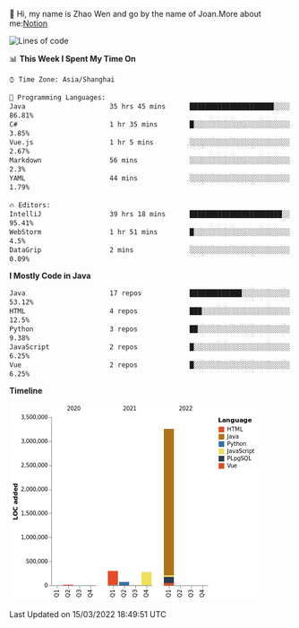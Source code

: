 :wave: Hi, my name is Zhao Wen and go by the name of Joan.More about me:[Notion](https://ybqdren.notion.site/ybqdren/Wen-Zhao-Java-03c1dd267cf5427c908cc5a01541717e)


<!--START_SECTION:waka-->
![Lines of code](https://img.shields.io/badge/From%20Hello%20World%20I%27ve%20Written-4%20Million%20lines%20of%20code-blue)

📊 **This Week I Spent My Time On** 

```text
⌚︎ Time Zone: Asia/Shanghai

💬 Programming Languages: 
Java                     35 hrs 45 mins      █████████████████████░░░░   86.81% 
C#                       1 hr 35 mins        █░░░░░░░░░░░░░░░░░░░░░░░░   3.85% 
Vue.js                   1 hr 5 mins         ░░░░░░░░░░░░░░░░░░░░░░░░░   2.67% 
Markdown                 56 mins             ░░░░░░░░░░░░░░░░░░░░░░░░░   2.3% 
YAML                     44 mins             ░░░░░░░░░░░░░░░░░░░░░░░░░   1.79%

🔥 Editors: 
IntelliJ                 39 hrs 18 mins      ███████████████████████░░   95.41% 
WebStorm                 1 hr 51 mins        █░░░░░░░░░░░░░░░░░░░░░░░░   4.5% 
DataGrip                 2 mins              ░░░░░░░░░░░░░░░░░░░░░░░░░   0.09%

```

**I Mostly Code in Java** 

```text
Java                     17 repos            █████████████░░░░░░░░░░░░   53.12% 
HTML                     4 repos             ███░░░░░░░░░░░░░░░░░░░░░░   12.5% 
Python                   3 repos             ██░░░░░░░░░░░░░░░░░░░░░░░   9.38% 
JavaScript               2 repos             █░░░░░░░░░░░░░░░░░░░░░░░░   6.25% 
Vue                      2 repos             █░░░░░░░░░░░░░░░░░░░░░░░░   6.25%

```


**Timeline**

![Chart not found](https://raw.githubusercontent.com/ybqdren/ybqdren/main/charts/bar_graph.png) 


 Last Updated on 15/03/2022 18:49:51 UTC
<!--END_SECTION:waka-->

